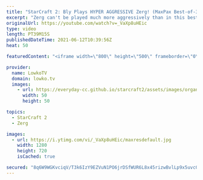 ```yaml
---
title: "StarCraft 2: Bly Plays HYPER AGGRESSIVE Zerg! (MaxPax Best-of-3)"
excerpt: "Zerg can't be played much more aggressively than in this best-of-3 series in StarCraft 2. In this StarCraft 2 match I cast a game between Bly and MaxPax.  Bly vs goblin: https://youtu.be/CCpA8GYEl6k  Support my work on Patreon: http://www.patreon.com/lowkotv Become a YouTube member: https://lowko.tv/join"
originalUrl: https://youtube.com/watch?v=_VaXp8uHEic
type: video
length: PT39M15S
publishedDateTime: 2021-06-12T10:39:56Z
heat: 50

featuredContent: "<iframe width=\"800\" height=\"500\" frameborder=\"0\" src=\"https://www.youtube.com/embed/_VaXp8uHEic\" allow=\"accelerometer; autoplay; encrypted-media; gyroscope; picture-in-picture\" allowfullscreen></iframe>"

provider:
  name: LowkoTV
  domain: lowko.tv
  images:
    - url: https://everyday-cc.github.io/starcraft2/assets/images/organizations/lowko.tv-50x50.jpg
      width: 50
      height: 50

topics:
  - StarCraft 2
  - Zerg

images:
  - url: https://i.ytimg.com/vi/_VaXp8uHEic/maxresdefault.jpg
    width: 1280
    height: 720
    isCached: true

secured: "8q6W9WGKvciqV/T3k6IzY9EZVuN1PO6jrDSfWUR6L8x45rizwBvlLp9x5uvcGF3A6VvTj3+Aglw7rK0Xg7g6gjZogy+Ky1EC+Tmr+ZVQL5AIMAbWW3rI0GtfUH9rxKlbQdmcIQAkVT8Mp0f5odUjlJtpxjKst7adoQx0HsTH3s+je1zS+Y7ltdY7HiVtNReBAameYtiFe+DiGuQ0xlkCFEsrhjlOdo71a7JLt1wMufkKAeH2qtnddmilRc83SUlI1YlRO3/VjIO4NDOBex6kOmGDlicXC2X+xBwWGGiv33IUn2kcsQCW9Nm8lnr7Zmj352We8D/WbJhyPPbWadyBT/Dxdf1xioA0/CEGacmBs9WOD3qDyVJrjlGBvtyoM7gFdKm8V/seeWDS0CPr6bDK0UuiZdKvpIyghMOqtkoM3eY=;PLbEiYVquVFcKEzQDxJbcg=="
---
```


